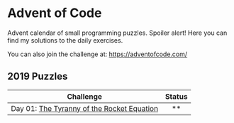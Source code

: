 # Advent of Code

Advent calendar of small programming puzzles. 
Spoiler alert! Here you can find my solutions to the daily exercises.

You can also join the challenge at: https://adventofcode.com/

## 2019 Puzzles

| Challenge                                                                        | Status |
| -------------------------------------------------------------------------------- | :----: |
| Day 01: [The Tyranny of the Rocket Equation](http://adventofcode.com/2019/day/1) |  \*\*  |